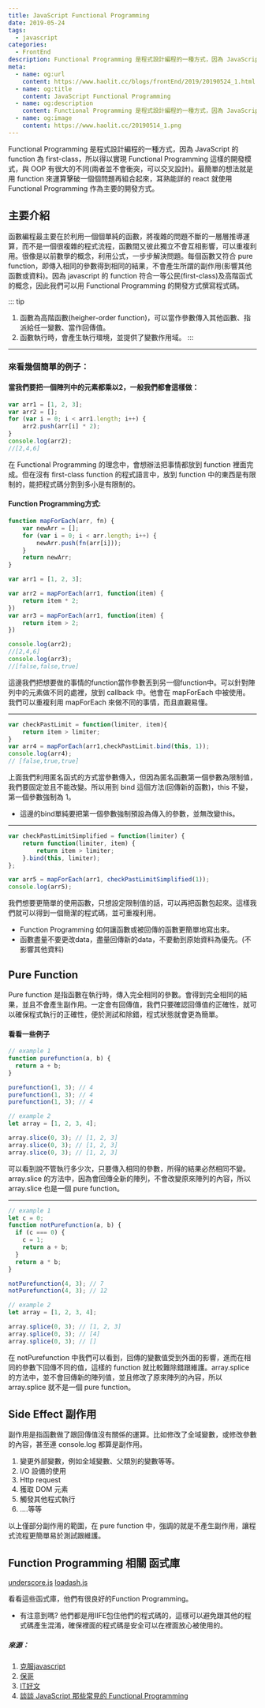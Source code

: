 ```yaml
---
title: JavaScript Functional Programming
date: 2019-05-24
tags:
  - javascript
categories:
  - FrontEnd
description: Functional Programming 是程式設計編程的一種方式，因為 JavaScript 的 function 為 first-class，所以得以實現 Functional Programming 這樣的開發模式，與 OOP 有很大的不同(兩者並不會衝突，可以交叉設計)。最簡單的想法就是用 function 來運算擊破一個個問題再組合起來，耳熟能詳的 react 就使用 Functional Programming 作為主要的開發方式。
meta:
  - name: og:url
    content: https://www.haolit.cc/blogs/frontEnd/2019/20190524_1.html
  - name: og:title
    content: JavaScript Functional Programming
  - name: og:description
    content: Functional Programming 是程式設計編程的一種方式，因為 JavaScript 的 function 為 first-class，所以得以實現 Functional Programming 這樣的開發模式，與 OOP 有很大的不同(兩者並不會衝突，可以交叉設計)。最簡單的想法就是用 function 來運算擊破一個個問題再組合起來，耳熟能詳的 react 就使用 Functional Programming 作為主要的開發方式。
  - name: og:image
    content: https://www.haolit.cc/20190514_1.png
---
```


Functional Programming 是程式設計編程的一種方式，因為 JavaScript 的 function 為 first-class，所以得以實現 Functional Programming 這樣的開發模式，與 OOP 有很大的不同(兩者並不會衝突，可以交叉設計)。最簡單的想法就是用 function 來運算擊破一個個問題再組合起來，耳熟能詳的 react 就使用 Functional Programming 作為主要的開發方式。

<!-- more -->
## 主要介紹

函數編程最主要在於利用一個個單純的函數，將複雜的問題不斷的一層層推導運算，而不是一個很複雜的程式流程，函數間又彼此獨立不會互相影響，可以重複利用。很像是以前數學的概念，利用公式，一步步解決問題。每個函數又符合 pure function，即傳入相同的參數得到相同的結果，不會產生所謂的副作用(影響其他函數或資料)。因為 javascript 的 function 符合一等公民(first-class)及高階函式的概念，因此我們可以用 Functional Programming 的開發方式撰寫程式碼。

::: tip
1. 函數為高階函數(heigher-order function)，可以當作參數傳入其他函數、指派給任一變數、當作回傳值。
2. 函數執行時，會產生執行環境，並提供了變數作用域。
:::
---
### 來看幾個簡單的例子：

#### 當我們要把一個陣列中的元素都乘以2，一般我們都會這樣做：

```js
var arr1 = [1, 2, 3];
var arr2 = [];
for (var i = 0; i < arr1.length; i++) {
    arr2.push(arr[i] * 2);
}
console.log(arr2);
//[2,4,6]
```
在 Functional Programming 的理念中，會想辦法把事情都放到 function 裡面完成。但在沒有 first-class function 的程式語言中，放到 function 中的東西是有限制的，能把程式碼分割到多小是有限制的。

#### Function Programming方式:

```js
function mapForEach(arr, fn) {
    var newArr = [];
    for (var i = 0; i < arr.length; i++) {
        newArr.push(fn(arr[i]));
    }
    return newArr;
}

var arr1 = [1, 2, 3];

var arr2 = mapForEach(arr1, function(item) {
    return item * 2;
})
var arr3 = mapForEach(arr1, function(item) {
    return item > 2;
})

console.log(arr2);
//[2,4,6]
console.log(arr3);
//[false,false,true]
```

這邊我們把想要做的事情的function當作參數丟到另一個function中。可以針對陣列中的元素做不同的處裡，放到 callback 中。他會在 mapForEach 中被使用。
我們可以重複利用 mapForEach 來做不同的事情，而且直觀易懂。

---
```js
var checkPastLimit = function(limiter, item){
    return item > limiter;
}
var arr4 = mapForEach(arr1,checkPastLimit.bind(this, 1));
console.log(arr4);
// [false,true,true]
```

上面我們利用匿名函式的方式當參數傳入，但因為匿名函數第一個參數為限制值，我們要固定並且不能改變。所以用到 bind 這個方法(回傳新的函數)，this 不變，第一個參數強制為 1。

* 這邊的bind單純要把第一個參數強制預設為傳入的參數，並無改變this。
---
```js
var checkPastLimitSimplified = function(limiter) {
    return function(limiter, item) {
        return item > limiter;
    }.bind(this, limiter);
};

var arr5 = mapForEach(arr1, checkPastLimitSimplified(1));
console.log(arr5);
```

我們想要更簡單的使用函數，只想設定限制值的話，可以再把函數包起來。這樣我們就可以得到一個簡潔的程式碼，並可重複利用。


* Function Programming 如何讓函數或被回傳的函數更簡單地寫出來。
* 函數盡量不要更改data，盡量回傳新的data，不要動到原始資料為優先。(不影響其他資料)

## Pure Function

Pure function 是指函數在執行時，傳入完全相同的參數。會得到完全相同的結果，並且不會產生副作用。一定會有回傳值，我們只要確認回傳值的正確性，就可以確保程式執行的正確性，便於測試和除錯，程式狀態就會更為簡單。

#### 看看一些例子

```js
// example 1
function purefunction(a, b) {
  return a + b;
}

purefunction(1, 3); // 4
purefunction(1, 3); // 4
purefunction(1, 3); // 4

// example 2
let array = [1, 2, 3, 4];

array.slice(0, 3); // [1, 2, 3]
array.slice(0, 3); // [1, 2, 3]
array.slice(0, 3); // [1, 2, 3]


```
可以看到說不管執行多少次，只要傳入相同的參數，所得的結果必然相同不變。array.slice 的方法中，因為會回傳全新的陣列，不會改變原來陣列的內容，所以 array.slice 也是一個 pure function。

---

```js
// example 1
let c = 0;
function notPurefunction(a, b) {
  if (c === 0) {
    c = 1;
    return a + b;
  }
  return a * b;
}

notPurefunction(4, 3); // 7
notPurefunction(4, 3); // 12

// example 2
let array = [1, 2, 3, 4];

array.splice(0, 3); // [1, 2, 3]
array.splice(0, 3); // [4]
array.splice(0, 3); // []
```

在 notPurefunction 中我們可以看到，回傳的變數值受到外面的影響，進而在相同的參數下回傳不同的值，這樣的 function 就比較難除錯跟維護。array.splice 的方法中，並不會回傳新的陣列值，並且修改了原來陣列的內容，所以 array.splice 就不是一個 pure function。

## Side Effect 副作用

副作用是指函數做了跟回傳值沒有關係的運算。比如修改了全域變數，或修改參數的內容，甚至連 console.log 都算是副作用。

1. 變更外部變數，例如全域變數、父類別的變數等等。
2. I/O 設備的使用
3. Http request
4. 獲取 DOM 元素
5. 觸發其他程式執行
6. ....等等

以上僅部分副作用的範圍，在 pure function 中，強調的就是不產生副作用，讓程式流程更簡單易於測試跟維護。


## Function Programming 相關 函式庫
[underscore.js](http://underscorejs.org/underscore.js)
[loadash.js](https://lodash.com/)

看看這些函式庫，他們有很良好的Function Programming。
* 有注意到嗎? 他們都是用IIFE包住他們的程式碼的，這樣可以避免跟其他的程式碼產生混淆，確保裡面的程式碼是安全可以在裡面放心被使用的。

##### 來源：
1. [克服javascript](https://www.udemy.com/javascriptjs/learn/v4/content)
2. [保哥](https://blog.miniasp.com/post/2016/12/10/Functional-Programming-in-JavaScript)
3. [IT好文](https://ithelp.ithome.com.tw/articles/10186465)
3. [談談 JavaScript 那些常見的 Functional Programming ](https://medium.com/@as790726/%E8%AB%87%E8%AB%87-javascript-%E9%82%A3%E4%BA%9B%E5%B8%B8%E8%A6%8B%E7%9A%84-functional-programming-%E7%9A%84%E6%A6%82%E5%BF%B5%E5%B8%B6%E4%BE%86%E4%BA%86%E6%80%8E%E6%A8%A3%E7%9A%84%E5%A5%BD%E8%99%95-82892ad20c39)

